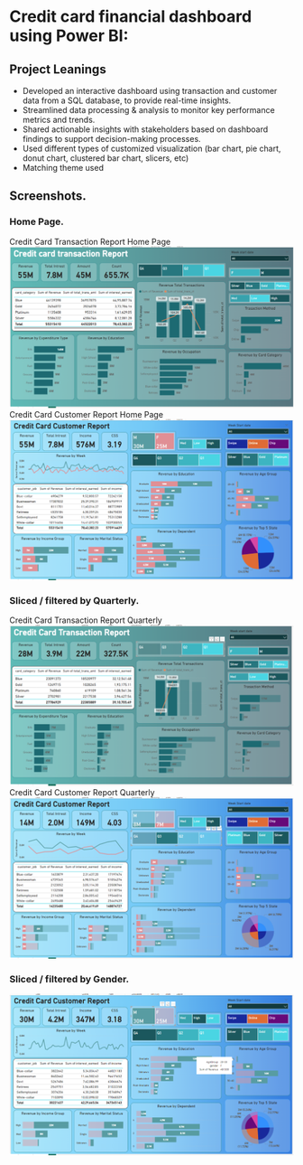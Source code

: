 # Credit card financial dashboard using Power BI:

## Project Leanings

- Developed an interactive dashboard using transaction and customer data from a SQL database, to provide real-time insights.
- Streamlined data processing & analysis to monitor key performance metrics and trends.
- Shared actionable insights with stakeholders based on dashboard findings to support decision-making processes.
- Used different types of customized visualization (bar chart, pie chart, donut chart, clustered bar chart, slicers, etc)
- Matching theme used 

## Screenshots.
### Home Page.
Credit Card Transaction Report Home Page
![alt text](<Screenshots/CCT Home.png>)
Credit Card Customer Report Home Page
![alt text](<Screenshots/CCC R.png>)

### Sliced / filtered by Quarterly.
Credit Card Transaction Report Quarterly
![alt text](<Screenshots/CCT Quarterly .png>)
Credit Card Customer Report Quarterly
![alt text](<Screenshots/CCC R Quarterly.png>)

### Sliced / filtered by Gender.
![alt text](<Screenshots/CCC by gender.png>)
